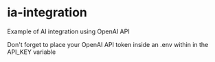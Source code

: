 # ia-integration

Example of AI integration using OpenAI API

Don't forget to place your OpenAI API token inside an .env within in the API_KEY variable
